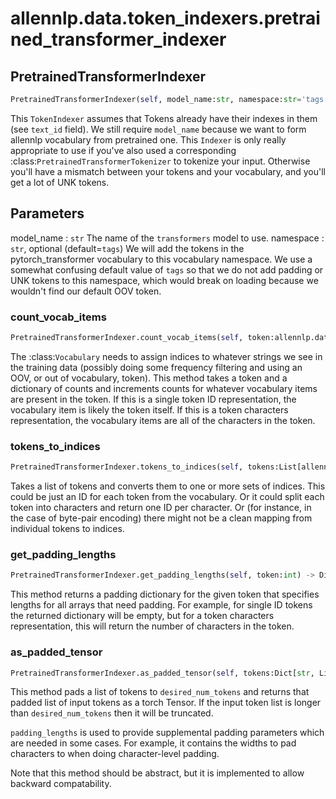 # allennlp.data.token_indexers.pretrained_transformer_indexer

## PretrainedTransformerIndexer
```python
PretrainedTransformerIndexer(self, model_name:str, namespace:str='tags', token_min_padding_length:int=0) -> None
```

This ``TokenIndexer`` assumes that Tokens already have their indexes in them (see ``text_id`` field).
We still require ``model_name`` because we want to form allennlp vocabulary from pretrained one.
This ``Indexer`` is only really appropriate to use if you've also used a
corresponding :class:`PretrainedTransformerTokenizer` to tokenize your input.  Otherwise you'll
have a mismatch between your tokens and your vocabulary, and you'll get a lot of UNK tokens.

Parameters
----------
model_name : ``str``
    The name of the ``transformers`` model to use.
namespace : ``str``, optional (default=``tags``)
    We will add the tokens in the pytorch_transformer vocabulary to this vocabulary namespace.
    We use a somewhat confusing default value of ``tags`` so that we do not add padding or UNK
    tokens to this namespace, which would break on loading because we wouldn't find our default
    OOV token.

### count_vocab_items
```python
PretrainedTransformerIndexer.count_vocab_items(self, token:allennlp.data.tokenizers.token.Token, counter:Dict[str, Dict[str, int]])
```

The :class:`Vocabulary` needs to assign indices to whatever strings we see in the training
data (possibly doing some frequency filtering and using an OOV, or out of vocabulary,
token).  This method takes a token and a dictionary of counts and increments counts for
whatever vocabulary items are present in the token.  If this is a single token ID
representation, the vocabulary item is likely the token itself.  If this is a token
characters representation, the vocabulary items are all of the characters in the token.

### tokens_to_indices
```python
PretrainedTransformerIndexer.tokens_to_indices(self, tokens:List[allennlp.data.tokenizers.token.Token], vocabulary:allennlp.data.vocabulary.Vocabulary, index_name:str) -> Dict[str, List[int]]
```

Takes a list of tokens and converts them to one or more sets of indices.
This could be just an ID for each token from the vocabulary.
Or it could split each token into characters and return one ID per character.
Or (for instance, in the case of byte-pair encoding) there might not be a clean
mapping from individual tokens to indices.

### get_padding_lengths
```python
PretrainedTransformerIndexer.get_padding_lengths(self, token:int) -> Dict[str, int]
```

This method returns a padding dictionary for the given token that specifies lengths for
all arrays that need padding.  For example, for single ID tokens the returned dictionary
will be empty, but for a token characters representation, this will return the number
of characters in the token.

### as_padded_tensor
```python
PretrainedTransformerIndexer.as_padded_tensor(self, tokens:Dict[str, List[int]], desired_num_tokens:Dict[str, int], padding_lengths:Dict[str, int]) -> Dict[str, torch.Tensor]
```

This method pads a list of tokens to ``desired_num_tokens`` and returns that padded list
of input tokens as a torch Tensor. If the input token list is longer than ``desired_num_tokens``
then it will be truncated.

``padding_lengths`` is used to provide supplemental padding parameters which are needed
in some cases.  For example, it contains the widths to pad characters to when doing
character-level padding.

Note that this method should be abstract, but it is implemented to allow backward compatability.

